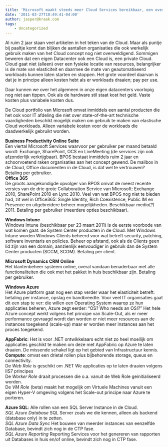```yaml
---
title: 'Microsoft maakt steeds meer Cloud Services bereikbaar, een overzicht.'
date: '2011-03-27T10:49:41-04:00'
author: jasper@kraak.com
tags:
    - Uncategorized
---
```


Al ruim 2 jaar staan veel artikelen in het teken van de Cloud. Maar als puntje bij paaltje komt dan blijken de aantallen organisaties die ook werkelijk gebruik maken van het Cloud concept nog niet overweldigend. Sommigen beweren dat een eigen Datacenter ook een Cloud is, een private Cloud.  
Cloud gaat niet (alleen) over een fysieke locatie van resources, belangrijker is de mate van elasticiteit en daarmee de mate van geautomatiseerd workloads kunnen laten starten en stoppen. Het grote voordeel daarvan is dat je in principe alleen kosten hebt als er workloads draaien; pay per use.

Daar kunnen we over het algemeen in onze eigen datacenters voorlopig nog niet aan tippen. Ook als de hardware stil staat kost het geld. Vaste kosten plus variabele kosten dus.

De Cloud portfolio van Microsoft omvat inmiddels een aantal producten die het ook voor IT afdeling die niet over state-of-the-art technische vaardigheden beschikt mogelijk maken om gebruik te maken van elastische Cloud workloads. Alleen variabele kosten voor de workloads die daadwerkelijk gebruikt worden.

**Business Productivity Online Suite**  
Een viertal Microsoft Services waarvoor per gebruiker per maand betaald wordt: Exchange, SharePoint, OCS en LiveMeeting (de services zijn ook afzonderlijk verkrijgbaar). BPOS bestaat inmiddels ruim 2 jaar en schoorvoetend raken organisaties aan het concept gewend. De mailbox in de Cloud, Office documenten in de Cloud, is dat wel te vertrouwen? Betaling per gebruiker.  
**Office 365**  
De groots aangekondigde opvolger van BPOS omvat de meest recente versies van de drie grote Collaboration Service van Microsoft: Exchange 2010, SharePoint 2010 en Lync 2010. Veel van wat BPOS nog niet te bieden had, zit wel in Office365: Single Identity, Rich Coexistence, Public IM en Presence en uitgebreidere beheer mogelijkheden. Beschikbaar medio(?) 2011. Betaling per gebruiker (meerdere opties beschikbaar).

**Windows Intune**  
Windows Intune (beschikbaar per 23 maart 2011) is de eerste voorbode van wat komen gaat: de System Center producten in de Cloud. Met Windows Intune worden Windows Clients beheerd voor wat betreft security, patching, software inventaris en policies. Beheer op afstand, ook als de Clients geen lid zijn van een domain, aanzienlijk eenvoudiger in gebruik dan de System Center producten (SCCM, SCOM). Betaling per client.

**Microsoft Dynamics CRM Online**  
Het klantenbeheer systeem online, overal vandaan benaderbaar met alle functionaliteiten die ook met het pakket in huis beschikbaar zijn. Betaling per gebruiker.

**Windows Azure**  
Het Azure platform gaat nog een stap verder waar het elasticiteit betreft: betaling per instance, opslag en bandbreedte. Voor veel IT organisaties gaat dit een stap te ver: die willen een Operating System waarop ze hun applicaties beheren, Azure zegt eerder: “OS? Who needs an OS!?” Het hele Azure concept werkt volgens het principe van Scale-Out, als er meer performance gevraagd wordt dan worden er niet meer resources aan de instances toegekend (scale-up) maar er worden meer instances aan het proces toegekend.

**AppFabric**: Het is voor .NET ontwikkelaars echt niet zo heel moeilijk om applicaties geschikt te maken om deze met AppFabric op Azure te laten draaien. De missende schakel ligt op het gebied van Infrastructuur kennis.  
**Compute**: omvat een drietal rollen plus bijbehorende storage, queus en connectivity.  
De *Web Role* is geschikt om .NET We applicaties op te laten draaien volgens IIS7 principes  
De *Worker Role* draait processen die o.a. vanuit de Web Role geinitialiseerd worden.  
De *VM Role* (beta) maakt het mogelijk om Virtuele Machines vanuit een eigen Hyper-V omgeving volgens het Scale-out principe naar Azure te porteren.

**Azure SQL**: Alle rollen van een SQL Server Instance in de Cloud.  
*SQL Azure Database* SQL Server zoals we die kennen, alleen als backend (database only) in te zetten.  
*SQL Azure Data Sync* Het bouwen van meerder instances van eenzelfde Database, bevindt zich nog in de CTP fase.  
*SQL Azure Reporting* Reporting Services voor het genereren van rapporten uit Databases in huis en/of online, bevindt zich nog in CTP fase.
